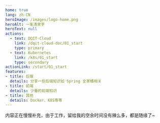 ```yaml
---
home: true
lang: zh-CN
heroImage: /images/logo-home.png
heroAlt: 一笔清泉字
heroText: null
actions: 
  - text: DQIT-Cloud
    link: /dqit-cloud-doc/01_start
    type: primary
  - text: Kubernetes
    link: /k8s/01_start
    type: secondary
actionLink: /start/01_start
features:
- title: 后端
  details: 分享一些后端知识如 Spring 全家桶相关
- title: 前端
  details: 少量的前端知识
- title: 其他
  details: Docker、K8S等等
---
```


内容正在慢慢补充，由于工作，留给我的空余时间没有辣么多，都是随缘了~
